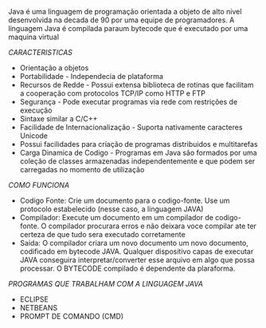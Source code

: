  Java é uma linguagem de programação orientada a objeto de alto nivel desenvolvida na decada de 90 por uma equipe de 
programadores.  A linguagem Java é compilada paraum bytecode que é executado por uma maquina virtual

*CARACTERISTICAS*

- Orientação a objetos 
- Portabilidade - Independecia de plataforma
- Recursos de Redde - Possui extensa biblioteca de rotinas que facilitam a cooperação com protocolos TCP/IP como HTTP e FTP
- Segurança - Pode executar programas via rede com restrições de execução
- Sintaxe similar a C/C++
- Facilidade de Internacionalização - Suporta nativamente caracteres Unicode
- Possui facilidades para criação de programas distribuidos e multitarefas 
- Carga Dinamica de Codigo - Programas em Java são formados por uma coleção de classes armazenadas independentemente e que 
podem ser carregadas no momento de utilização

*COMO FUNCIONA*

- Codigo Fonte: Crie um documento para o codigo-fonte. Use um protocolo estabelecido (nesse caso, a linguagem JAVA)
- Compilador: Execute um documento em um compilador de codigo-fonte. O compilador procurara erros e não deixara voce 
compilar ate ter certeza de que tudo sera executado corretamente
- Saida: O compilador criara um novo documento um novo documento, codificado em bytecode JAVA. Qualquer dispositivo capas de
executar JAVA conseguira interpretar/converter esse arquivo em algo que possa processar. O BYTECODE compilado é dependente
da plaraforma.

*PROGRAMAS QUE TRABALHAM COM A LINGUAGEM JAVA*

- ECLIPSE
- NETBEANS
- PROMPT DE COMANDO (CMD)
